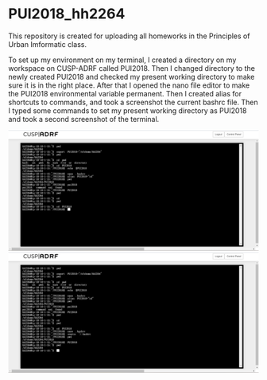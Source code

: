 # PUI2018_hh2264
This repository is created for uploading all homeworks in the Principles of Urban Imformatic class.

To set up my environment on my terminal, I created a directory on my workspace on CUSP-ADRF called PUI2018.
Then I changed directory to the newly created PUI2018 and checked my present working directory to make sure it is in the right place.
After that I opened the nano file editor to make the PUI2018 environmental variable permanent. 
Then I created alias for shortcuts to commands, and took a screenshot the current bashrc file.
Then I typed some commands to set my present working directory as PUI2018 and took a second screenshot of the terminal. 

![ALt_text](HW1_hh2264/HW1_Screenshot3.png)
![ALt_text](HW1_hh2264/HW1_Screenshot4.png)
